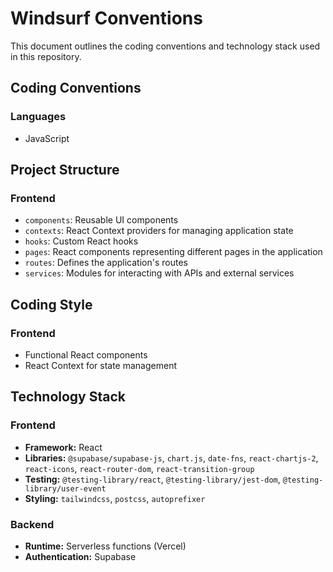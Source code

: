 # Windsurf Conventions

This document outlines the coding conventions and technology stack used in this repository.

## Coding Conventions

### Languages

*   JavaScript

## Project Structure

### Frontend

*   `components`: Reusable UI components
*   `contexts`: React Context providers for managing application state
*   `hooks`: Custom React hooks
*   `pages`: React components representing different pages in the application
*   `routes`: Defines the application's routes
*   `services`: Modules for interacting with APIs and external services

## Coding Style

### Frontend

*   Functional React components
*   React Context for state management

## Technology Stack

### Frontend

*   **Framework:** React
*   **Libraries:** `@supabase/supabase-js`, `chart.js`, `date-fns`, `react-chartjs-2`, `react-icons`, `react-router-dom`, `react-transition-group`
*   **Testing:** `@testing-library/react`, `@testing-library/jest-dom`, `@testing-library/user-event`
*   **Styling:** `tailwindcss`, `postcss`, `autoprefixer`

### Backend

*   **Runtime:** Serverless functions (Vercel)
*   **Authentication:** Supabase
